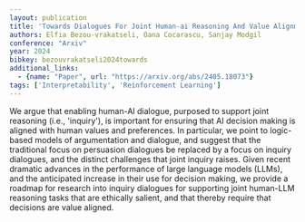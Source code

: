 ```yaml
---
layout: publication
title: 'Towards Dialogues For Joint Human-ai Reasoning And Value Alignment'
authors: Elfia Bezou-vrakatseli, Oana Cocarascu, Sanjay Modgil
conference: "Arxiv"
year: 2024
bibkey: bezouvrakatseli2024towards
additional_links:
  - {name: "Paper", url: "https://arxiv.org/abs/2405.18073"}
tags: ['Interpretability', 'Reinforcement Learning']
---
```

We argue that enabling human-AI dialogue, purposed to support joint reasoning
(i.e., 'inquiry'), is important for ensuring that AI decision making is aligned
with human values and preferences. In particular, we point to logic-based
models of argumentation and dialogue, and suggest that the traditional focus on
persuasion dialogues be replaced by a focus on inquiry dialogues, and the
distinct challenges that joint inquiry raises. Given recent dramatic advances
in the performance of large language models (LLMs), and the anticipated
increase in their use for decision making, we provide a roadmap for research
into inquiry dialogues for supporting joint human-LLM reasoning tasks that are
ethically salient, and that thereby require that decisions are value aligned.
